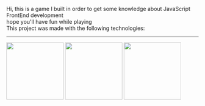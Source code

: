 Hi, this is a game I built in order to get some knowledge about JavaScript FrontEnd development<br/>
hope you'll have fun while playing <br/>
This project was made with the following technologies: <br/>
<hr>
<img height ="150" width="150" src="https://cdn.jsdelivr.net/gh/devicons/devicon/icons/html5/html5-original-wordmark.svg" />

<img height ="150" width="150" src="https://cdn.jsdelivr.net/gh/devicons/devicon/icons/css3/css3-original-wordmark.svg" />

<img height ="150" width="150" src="https://cdn.jsdelivr.net/gh/devicons/devicon/icons/javascript/javascript-original.svg" />
